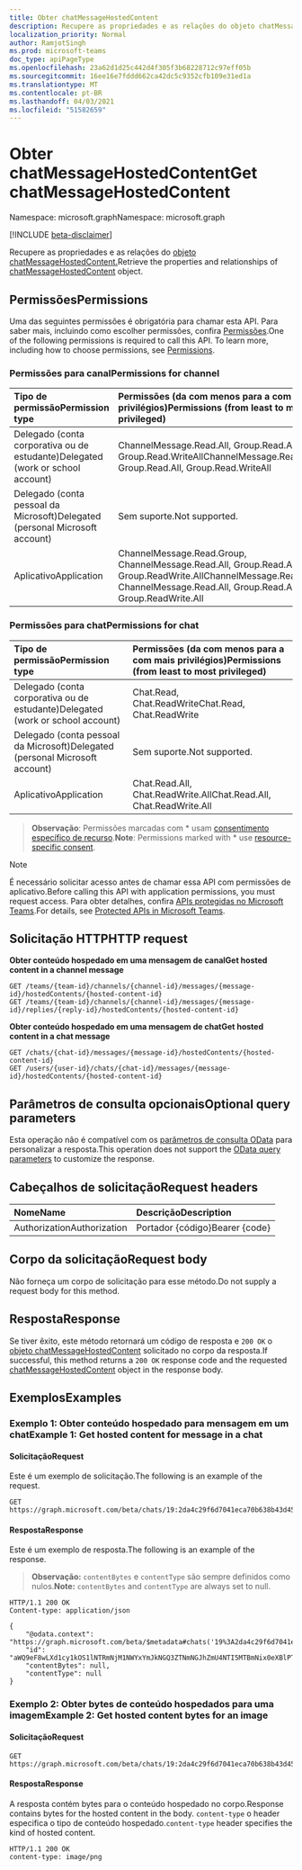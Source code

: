 ```yaml
---
title: Obter chatMessageHostedContent
description: Recupere as propriedades e as relações do objeto chatMessageHostedContent.
localization_priority: Normal
author: RamjotSingh
ms.prod: microsoft-teams
doc_type: apiPageType
ms.openlocfilehash: 23a62d1d25c442d4f305f3b68228712c97eff05b
ms.sourcegitcommit: 16ee16e7fddd662ca42dc5c9352cfb109e31ed1a
ms.translationtype: MT
ms.contentlocale: pt-BR
ms.lasthandoff: 04/03/2021
ms.locfileid: "51582659"
---
```

# <a name="get-chatmessagehostedcontent"></a><span data-ttu-id="aaca9-103">Obter chatMessageHostedContent</span><span class="sxs-lookup"><span data-stu-id="aaca9-103">Get chatMessageHostedContent</span></span>

<span data-ttu-id="aaca9-104">Namespace: microsoft.graph</span><span class="sxs-lookup"><span data-stu-id="aaca9-104">Namespace: microsoft.graph</span></span>

[!INCLUDE [beta-disclaimer](../../includes/beta-disclaimer.md)]

<span data-ttu-id="aaca9-105">Recupere as propriedades e as relações do [objeto chatMessageHostedContent.](../resources/chatmessagehostedcontent.md)</span><span class="sxs-lookup"><span data-stu-id="aaca9-105">Retrieve the properties and relationships of [chatMessageHostedContent](../resources/chatmessagehostedcontent.md) object.</span></span>

## <a name="permissions"></a><span data-ttu-id="aaca9-106">Permissões</span><span class="sxs-lookup"><span data-stu-id="aaca9-106">Permissions</span></span>

<span data-ttu-id="aaca9-p101">Uma das seguintes permissões é obrigatória para chamar esta API. Para saber mais, incluindo como escolher permissões, confira [Permissões](/graph/permissions-reference).</span><span class="sxs-lookup"><span data-stu-id="aaca9-p101">One of the following permissions is required to call this API. To learn more, including how to choose permissions, see [Permissions](/graph/permissions-reference).</span></span>

### <a name="permissions-for-channel"></a><span data-ttu-id="aaca9-109">Permissões para canal</span><span class="sxs-lookup"><span data-stu-id="aaca9-109">Permissions for channel</span></span>

| <span data-ttu-id="aaca9-110">Tipo de permissão</span><span class="sxs-lookup"><span data-stu-id="aaca9-110">Permission type</span></span>                        | <span data-ttu-id="aaca9-111">Permissões (da com menos para a com mais privilégios)</span><span class="sxs-lookup"><span data-stu-id="aaca9-111">Permissions (from least to most privileged)</span></span> |
|:---------------------------------------|:--------------------------------------------|
|<span data-ttu-id="aaca9-112">Delegado (conta corporativa ou de estudante)</span><span class="sxs-lookup"><span data-stu-id="aaca9-112">Delegated (work or school account)</span></span>| <span data-ttu-id="aaca9-113">ChannelMessage.Read.All, Group.Read.All, Group.Read.WriteAll</span><span class="sxs-lookup"><span data-stu-id="aaca9-113">ChannelMessage.Read.All, Group.Read.All, Group.Read.WriteAll</span></span> |
|<span data-ttu-id="aaca9-114">Delegado (conta pessoal da Microsoft)</span><span class="sxs-lookup"><span data-stu-id="aaca9-114">Delegated (personal Microsoft account)</span></span>|<span data-ttu-id="aaca9-115">Sem suporte.</span><span class="sxs-lookup"><span data-stu-id="aaca9-115">Not supported.</span></span>|
|<span data-ttu-id="aaca9-116">Aplicativo</span><span class="sxs-lookup"><span data-stu-id="aaca9-116">Application</span></span>| <span data-ttu-id="aaca9-117">ChannelMessage.Read.Group, ChannelMessage.Read.All, Group.Read.All, Group.ReadWrite.All</span><span class="sxs-lookup"><span data-stu-id="aaca9-117">ChannelMessage.Read.Group, ChannelMessage.Read.All, Group.Read.All, Group.ReadWrite.All</span></span> |

### <a name="permissions-for-chat"></a><span data-ttu-id="aaca9-118">Permissões para chat</span><span class="sxs-lookup"><span data-stu-id="aaca9-118">Permissions for chat</span></span>

| <span data-ttu-id="aaca9-119">Tipo de permissão</span><span class="sxs-lookup"><span data-stu-id="aaca9-119">Permission type</span></span>                        | <span data-ttu-id="aaca9-120">Permissões (da com menos para a com mais privilégios)</span><span class="sxs-lookup"><span data-stu-id="aaca9-120">Permissions (from least to most privileged)</span></span> |
|:---------------------------------------|:--------------------------------------------|
|<span data-ttu-id="aaca9-121">Delegado (conta corporativa ou de estudante)</span><span class="sxs-lookup"><span data-stu-id="aaca9-121">Delegated (work or school account)</span></span>| <span data-ttu-id="aaca9-122">Chat.Read, Chat.ReadWrite</span><span class="sxs-lookup"><span data-stu-id="aaca9-122">Chat.Read, Chat.ReadWrite</span></span>|
|<span data-ttu-id="aaca9-123">Delegado (conta pessoal da Microsoft)</span><span class="sxs-lookup"><span data-stu-id="aaca9-123">Delegated (personal Microsoft account)</span></span>|<span data-ttu-id="aaca9-124">Sem suporte.</span><span class="sxs-lookup"><span data-stu-id="aaca9-124">Not supported.</span></span>|
|<span data-ttu-id="aaca9-125">Aplicativo</span><span class="sxs-lookup"><span data-stu-id="aaca9-125">Application</span></span>| <span data-ttu-id="aaca9-126">Chat.Read.All, Chat.ReadWrite.All</span><span class="sxs-lookup"><span data-stu-id="aaca9-126">Chat.Read.All, Chat.ReadWrite.All</span></span>|

> <span data-ttu-id="aaca9-127">**Observação**: Permissões marcadas com \* usam [consentimento específico de recurso]( https://aka.ms/teams-rsc).</span><span class="sxs-lookup"><span data-stu-id="aaca9-127">**Note**: Permissions marked with \* use [resource-specific consent]( https://aka.ms/teams-rsc).</span></span>

> [!NOTE]
> <span data-ttu-id="aaca9-128">É necessário solicitar acesso antes de chamar essa API com permissões de aplicativo.</span><span class="sxs-lookup"><span data-stu-id="aaca9-128">Before calling this API with application permissions, you must request access.</span></span> <span data-ttu-id="aaca9-129">Para obter detalhes, confira [APIs protegidas no Microsoft Teams](/graph/teams-protected-apis).</span><span class="sxs-lookup"><span data-stu-id="aaca9-129">For details, see [Protected APIs in Microsoft Teams](/graph/teams-protected-apis).</span></span>

## <a name="http-request"></a><span data-ttu-id="aaca9-130">Solicitação HTTP</span><span class="sxs-lookup"><span data-stu-id="aaca9-130">HTTP request</span></span>

<span data-ttu-id="aaca9-131">**Obter conteúdo hospedado em uma mensagem de canal**</span><span class="sxs-lookup"><span data-stu-id="aaca9-131">**Get hosted content in a channel message**</span></span>
<!-- { "blockType": "ignored" } -->
```http
GET /teams/{team-id}/channels/{channel-id}/messages/{message-id}/hostedContents/{hosted-content-id}
GET /teams/{team-id}/channels/{channel-id}/messages/{message-id}/replies/{reply-id}/hostedContents/{hosted-content-id}
```

<span data-ttu-id="aaca9-132">**Obter conteúdo hospedado em uma mensagem de chat**</span><span class="sxs-lookup"><span data-stu-id="aaca9-132">**Get hosted content in a chat message**</span></span>
<!-- { "blockType": "ignored" } -->
```http
GET /chats/{chat-id}/messages/{message-id}/hostedContents/{hosted-content-id}
GET /users/{user-id}/chats/{chat-id}/messages/{message-id}/hostedContents/{hosted-content-id}
```

## <a name="optional-query-parameters"></a><span data-ttu-id="aaca9-133">Parâmetros de consulta opcionais</span><span class="sxs-lookup"><span data-stu-id="aaca9-133">Optional query parameters</span></span>

<span data-ttu-id="aaca9-134">Esta operação não é compatível com os [parâmetros de consulta OData](/graph/query-parameters) para personalizar a resposta.</span><span class="sxs-lookup"><span data-stu-id="aaca9-134">This operation does not support the [OData query parameters](/graph/query-parameters) to customize the response.</span></span>

## <a name="request-headers"></a><span data-ttu-id="aaca9-135">Cabeçalhos de solicitação</span><span class="sxs-lookup"><span data-stu-id="aaca9-135">Request headers</span></span>

| <span data-ttu-id="aaca9-136">Nome</span><span class="sxs-lookup"><span data-stu-id="aaca9-136">Name</span></span>      |<span data-ttu-id="aaca9-137">Descrição</span><span class="sxs-lookup"><span data-stu-id="aaca9-137">Description</span></span>|
|:----------|:----------|
| <span data-ttu-id="aaca9-138">Authorization</span><span class="sxs-lookup"><span data-stu-id="aaca9-138">Authorization</span></span> | <span data-ttu-id="aaca9-139">Portador {código}</span><span class="sxs-lookup"><span data-stu-id="aaca9-139">Bearer {code}</span></span> |

## <a name="request-body"></a><span data-ttu-id="aaca9-140">Corpo da solicitação</span><span class="sxs-lookup"><span data-stu-id="aaca9-140">Request body</span></span>

<span data-ttu-id="aaca9-141">Não forneça um corpo de solicitação para esse método.</span><span class="sxs-lookup"><span data-stu-id="aaca9-141">Do not supply a request body for this method.</span></span>

## <a name="response"></a><span data-ttu-id="aaca9-142">Resposta</span><span class="sxs-lookup"><span data-stu-id="aaca9-142">Response</span></span>

<span data-ttu-id="aaca9-143">Se tiver êxito, este método retornará um código de resposta e `200 OK` o [objeto chatMessageHostedContent](../resources/chatmessagehostedcontent.md) solicitado no corpo da resposta.</span><span class="sxs-lookup"><span data-stu-id="aaca9-143">If successful, this method returns a `200 OK` response code and the requested [chatMessageHostedContent](../resources/chatmessagehostedcontent.md) object in the response body.</span></span>

## <a name="examples"></a><span data-ttu-id="aaca9-144">Exemplos</span><span class="sxs-lookup"><span data-stu-id="aaca9-144">Examples</span></span>

### <a name="example-1-get-hosted-content-for-message-in-a-chat"></a><span data-ttu-id="aaca9-145">Exemplo 1: Obter conteúdo hospedado para mensagem em um chat</span><span class="sxs-lookup"><span data-stu-id="aaca9-145">Example 1: Get hosted content for message in a chat</span></span>

#### <a name="request"></a><span data-ttu-id="aaca9-146">Solicitação</span><span class="sxs-lookup"><span data-stu-id="aaca9-146">Request</span></span>

<span data-ttu-id="aaca9-147">Este é um exemplo de solicitação.</span><span class="sxs-lookup"><span data-stu-id="aaca9-147">The following is an example of the request.</span></span>

<!-- {
  "blockType": "request",
  "name": "get_hostedcontentchatmessage_1"
}-->
```http
GET https://graph.microsoft.com/beta/chats/19:2da4c29f6d7041eca70b638b43d45437@thread.v2/messages/1615971548136/hostedContents/aWQ9eF8wLXd1cy1kOS1lNTRmNjM1NWYxYmJkNGQ3ZTNmNGJhZmU4NTI5MTBmNix0eXBlPTEsdXJsPWh0dHBzOi8vdXMtYXBpLmFzbS5za3lwZS5jb20vdjEvb2JqZWN0cy8wLXd1cy1kOS1lNTRmNjM1NWYxYmJkNGQ3ZTNmNGJhZmU4NTI5MTBmNi92aWV3cy9pbWdv
```
#### <a name="response"></a><span data-ttu-id="aaca9-148">Resposta</span><span class="sxs-lookup"><span data-stu-id="aaca9-148">Response</span></span>

<span data-ttu-id="aaca9-149">Este é um exemplo de resposta.</span><span class="sxs-lookup"><span data-stu-id="aaca9-149">The following is an example of the response.</span></span>

> <span data-ttu-id="aaca9-150">**Observação:** `contentBytes` e `contentType` são sempre definidos como nulos.</span><span class="sxs-lookup"><span data-stu-id="aaca9-150">**Note:** `contentBytes` and `contentType` are always set to null.</span></span>

<!-- {
  "blockType": "response",
  "truncated": true,
  "@odata.type": "microsoft.graph.chatMessageHostedContent"
} -->
```http
HTTP/1.1 200 OK
Content-type: application/json

{
    "@odata.context": "https://graph.microsoft.com/beta/$metadata#chats('19%3A2da4c29f6d7041eca70b638b43d45437%40thread.v2')/messages('1615971548136')/hostedContents/$entity",
    "id": "aWQ9eF8wLXd1cy1kOS1lNTRmNjM1NWYxYmJkNGQ3ZTNmNGJhZmU4NTI5MTBmNix0eXBlPTEsdXJsPWh0dHBzOi8vdXMtYXBpLmFzbS5za3lwZS5jb20vdjEvb2JqZWN0cy8wLXd1cy1kOS1lNTRmNjM1NWYxYmJkNGQ3ZTNmNGJhZmU4NTI5MTBmNi92aWV3cy9pbWdv",
    "contentBytes": null,
    "contentType": null
}
```

### <a name="example-2-get-hosted-content-bytes-for-an-image"></a><span data-ttu-id="aaca9-151">Exemplo 2: Obter bytes de conteúdo hospedados para uma imagem</span><span class="sxs-lookup"><span data-stu-id="aaca9-151">Example 2: Get hosted content bytes for an image</span></span>

#### <a name="request"></a><span data-ttu-id="aaca9-152">Solicitação</span><span class="sxs-lookup"><span data-stu-id="aaca9-152">Request</span></span>

<!-- {
  "blockType": "request",
  "name": "get_hostedcontentchatmessage_2"
}-->
```http
GET https://graph.microsoft.com/beta/chats/19:2da4c29f6d7041eca70b638b43d45437@thread.v2/messages/1615971548136/hostedContents/aWQ9eF8wLXd1cy1kOS1lNTRmNjM1NWYxYmJkNGQ3ZTNmNGJhZmU4NTI5MTBmNix0eXBlPTEsdXJsPWh0dHBzOi8vdXMtYXBpLmFzbS5za3lwZS5jb20vdjEvb2JqZWN0cy8wLXd1cy1kOS1lNTRmNjM1NWYxYmJkNGQ3ZTNmNGJhZmU4NTI5MTBmNi92aWV3cy9pbWdv/$value
```

#### <a name="response"></a><span data-ttu-id="aaca9-153">Resposta</span><span class="sxs-lookup"><span data-stu-id="aaca9-153">Response</span></span>

<span data-ttu-id="aaca9-154">A resposta contém bytes para o conteúdo hospedado no corpo.</span><span class="sxs-lookup"><span data-stu-id="aaca9-154">Response contains bytes for the hosted content in the body.</span></span> <span data-ttu-id="aaca9-155">`content-type` o header especifica o tipo de conteúdo hospedado.</span><span class="sxs-lookup"><span data-stu-id="aaca9-155">`content-type` header specifies the kind of hosted content.</span></span>

<!-- {
  "blockType": "response",
  "truncated": true,
  "@odata.type": "microsoft.graph.chatMessageHostedContent"
} -->

```http
HTTP/1.1 200 OK
content-type: image/png
```

<!-- uuid: 16cd6b66-4b1a-43a1-adaf-3a886856ed98
2019-02-04 14:57:30 UTC -->
<!-- {
  "type": "#page.annotation",
  "description": "Get chatMessageHostedContent",
  "keywords": "",
  "section": "documentation",
  "tocPath": "",
  "suppressions": [
  ]
}-->


